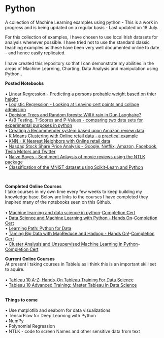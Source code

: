 # Python
A collection of Machine Learning examples using python - This is a work in progress and is being updated on a regular basis - Last updated on 18 July.

For this collection of examples, I have chosen to use local Irish datasets for analysis whenever possible. I have tried not to use the standard classic teaching examples as these have been very well documented online to date - and hence easily replicated. <br> <br>I  have created this repository so that I can demonstrate my abilities in the areas of Machine Learning, Charting, Data Analysis and manipulation using Python.. 

<B>Posted Notebooks</B><br><br>
• <a href='https://github.com/therolfe/Python/blob/master/Linear%20Regression%20in%20Python.ipynb'>Linear Regression - Predicting a persons probable weight based on thier height</a><br>
• <a href='https://github.com/therolfe/Python/blob/master/Logistic%20Regression%20-%20LC.ipynb'>Logistic Regression - Looking at Leaving cert points and collage admission</a><br>
• <a href='https://github.com/therolfe/Python/blob/master/Decision%20trees%20and%20Random%20Forests%20-%20will%20it%20rain%20in%20Dun%20Laoghaire.ipynb'>Decision Trees and Random forests: Will it rain in Dun Laoghaire?</a><br>
• <a href='https://github.com/therolfe/Python/blob/master/AB%20Testing.ipynb'>A/B Testing, T-Scores and P-Values - comparing two data sets for experimental purposes in python</a><br>
• <a href='https://github.com/therolfe/Python/blob/master/Recommender%20System%20using%20Amazon%20Data.ipynb'>Creating a Recommender system based upon Amazon review data</a><br>
• <a href='https://github.com/therolfe/Python/blob/master/k%20means%20clustering%20with%20online%20retail%20data.ipynb'>K Means Clustering with Online retail data - a practical example</a><br>
• <a href='https://github.com/therolfe/Python/blob/master/KNN_KNearest_Neighbors_with_Online_retail_data.ipynb'>KNN - K Nearest Neighbors with Online retail data</a><br>
•	<a href="https://github.com/therolfe/Python/blob/master/Nasdaq%20stock%20analysis%20-%20J%20Rolfe.ipynb">Nasdaq Stock Share Price Analysis - Google, Netflix, Amazon, Facebook, Tesla Motors and Twitter</a><br>
•	<a href="https://github.com/therolfe/Python/blob/master/Naive%20Bayes%20-%20using%20nltk%20for%20move%20review%20sentiment%20analysis.ipynb">Naive Bayes - Sentiment Anlaysis of movie reviews using the NTLK package</a><br>
•	<a href="https://github.com/therolfe/Python/blob/master/Classification%20of%20the%20MNIST%20dataset%20using%20Scikit-Learn%20and%20Python.ipynb">Classification of the MNIST dataset using Scikit-Learn and Python</a><br>

<br>

<B>Completed Online Courses</B><br>
I take courses in my own time every few weeks to keep building my knowledge base. Below are links to the courses I have completed they inspired many of the notebooks seen on this Github.<br><br>
•	<a href='https://www.udemy.com/data-science-and-machine-learning-with-python-hands-on/learn/v4/overview'>Machine learning and data science in python</a>-<a href='https://www.udemy.com/certificate/UC-0IJEZ958/'>Completion Cert</a><br>
•	<a href='https://www.udemy.com/data-science-and-machine-learning-with-python-hands-on/learn/v4/overview'>Data Science and Machine Learning with Python - Hands On</a>-<a href='https://www.udemy.com/certificate/UC-8P1EEODG/'>Completion Cert</a><br>
•	<a href='https://www.safaribooksonline.com/learning-paths/learning-path-python/9781491987384/'>Learning Path: Python for Data</a><br>
•	<a href='https://www.udemy.com/taming-big-data-with-mapreduce-and-hadoop/learn/v4/content'>Taming Big Data with MapReduce and Hadoop - Hands On!</a>-<a href='https://www.udemy.com/certificate/UC-ETCE2688/'>Completion Cert</a><br>
•	<a href='https://www.udemy.com/cluster-analysis-unsupervised-machine-learning-python/learn/v4/overview'>Cluster Analysis and Unsupervised Machine Learning in Python</a>-<a href='https://www.udemy.com/certificate/UC-3FIS181N/'>Completion Cert</a><br>

<B>Current Online Courses</B><br>
At present I taking courses in Tablelu as i think this is an important skill set to aquire.<br><br>
•	<a href='https://www.udemy.com/tableau10/learn/v4/overview'>Tableau 10 A-Z: Hands-On Tableau Training For Data Science</a><br>
•	<a href='https://www.udemy.com/tableau10-advanced/learn/v4/overview'>Tableau 10 Advanced Training: Master Tableau in Data Science</a>

<br> <b>Things to come</b><br>  
•	Use matplotlib and seaborn for data visualizations<br>
•	TensorFlow for Deep Learning with Python<br>
•	NumPy<br>
•	Polynomial Regression<br>
•	NTLK - code to screen Names and other sensitive data from text<br>
